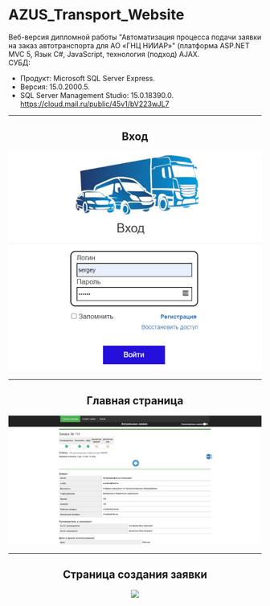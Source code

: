 # AZUS_Transport_Website
Веб-версия дипломной работы "Автоматизация процесса подачи заявки на заказ автотранспорта для AO «ГНЦ НИИАР»" (платформа ASP.NET MVC 5, Язык С#, JavaScript, технология (подход) AJAX.  
СУБД:  
- Продукт: Microsoft SQL Server Express. 
- Версия: 15.0.2000.5. 
- SQL Server Management Studio: 15.0.18390.0.  
https://cloud.mail.ru/public/45v1/bV223wJL7
<hr/>
<h2 align="center">Вход</h2>
<p align="center">
  <a href="https://github.com/kontr24/AZUS_Transport"><img src="https://github.com/kontr24/AZUS_Transport_Website/blob/5c31bb40d3df364350a9ee1c6adce76e315c29c6/ScreenshotsApplication/LoginPage.png"></img></a>
</p>
<hr/>
<h2 align="center">Главная страница</h2>
<p align="center">
  <a href="https://github.com/kontr24/AZUS_Transport"><img src="https://github.com/kontr24/AZUS_Transport_Website/blob/aa9df4b83652bbc09888ea0d3a724d4bd6001599/ScreenshotsApplication/HomePage.png"></img></a>
</p>
<hr/>
<h2 align="center">Страница создания заявки</h2>
<p align="center">
  <a href="https://github.com/kontr24/AZUS_Transport"><img src="https://github.com/kontr24/AZUS_Transport_Website/blob/3e7dbe408d651e4b57a5f49314a4188285a6977c/ScreenshotsApplication/Application%D0%A1reationPage.png"></img></a>
</p>
